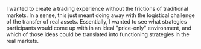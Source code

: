 I wanted to create a trading experience without the frictions of traditional markets. In a sense, this just meant doing away with the logistical challenge of the transfer of real assets. Essentially, I wanted to see what strategies participants would come up with in an ideal "price-only" environment, and which of those ideas could be translated into functioning strategies in the real markets. 
